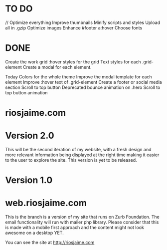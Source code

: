# TO DO

// Optimize everything
Improve thumbnails
Minify scripts and styles
Upload all in .gzip
Optimize images
Enhance #footer a:hover
Choose fonts

# DONE

Create the work grid
:hover styles for the grid
Text styles for each .grid-element
Create a modal for each element.

 Today
  Colors for the whole theme
  Improve the modal template for each element
  Improve :hover text of .grid-element
  Create a footer or social media section
  Scroll to top button
  Deprecated bounce animation on .hero
  Scroll to top button animation
# riosjaime.com

Version 2.0
=======
This will be the second iteration of my website, with a fresh design and more relevant information being displayed at the right time making it easier to the user to explore the site. This version is yet to be released.



Version 1.0
=======
# web.riosjaime.com

This is the branch is a version of my site that runs on Zurb Foundation. The email functionality will run with mailer php library. Please consider that this is made with a mobile first approach and the content might not look awesome on a desktop YET.

You can see the site at http://riosjaime.com
